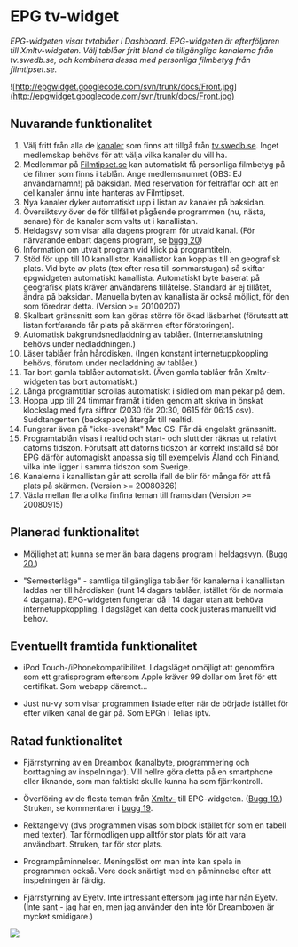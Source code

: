 # EPG tv-widget #
_EPG-widgeten visar tvtablåer i Dashboard. EPG-widgeten är efterföljaren till Xmltv-widgeten. Välj tablåer fritt bland de tillgängliga kanalerna från tv.swedb.se, och kombinera dessa med personliga filmbetyg från filmtipset.se._

![http://epgwidget.googlecode.com/svn/trunk/docs/Front.jpg](http://epgwidget.googlecode.com/svn/trunk/docs/Front.jpg)

## Nuvarande funktionalitet ##
  1. Välj fritt från alla de [kanaler](http://tv.swedb.se/xmltv/channels.html) som finns att tillgå från [tv.swedb.se](http://tv.swedb.se). Inget medlemskap behövs för att välja vilka kanaler du vill ha.<br />
  1. Medlemmar på [Filmtipset.se](http://www.filmtipset.se) kan automatiskt få personliga filmbetyg på de filmer som finns i tablån. Ange medlemsnumret (OBS: EJ användarnamn!) på baksidan. Med reservation för felträffar och att en del kanaler ännu inte hanteras av Filmtipset.<br />
  1. Nya kanaler dyker automatiskt upp i listan av kanaler på baksidan.<br />
  1. Översiktsvy över de för tillfället pågående programmen (nu, nästa, senare) för de kanaler som valts ut i kanallistan.<br />
  1. Heldagsvy som visar alla dagens program för utvald kanal. (För närvarande enbart dagens program, se [bugg 20](http://code.google.com/p/epgwidget/issues/detail?id=20))<br />
  1. Information om utvalt program vid klick på programtiteln.<br />
  1. Stöd för upp till 10 kanallistor. Kanallistor kan kopplas till en geografisk plats. Vid byte av plats (tex efter resa till sommarstugan) så skiftar epgwidgeten automatiskt kanallista. Automatiskt byte baserat på geografisk plats kräver användarens tillåtelse. Standard är ej tillåtet, ändra på baksidan. Manuella byten av kanallista är också möjligt, för den som föredrar detta. (Version >= 20100207)<br />
  1. Skalbart gränssnitt som kan göras större för ökad läsbarhet (förutsatt att listan fortfarande får plats på skärmen efter förstoringen).<br />
  1. Automatisk bakgrundsnedladdning av tablåer. (Internetanslutning behövs under nedladdningen.)<br />
  1. Läser tablåer från hårddisken. (Ingen konstant internetuppkoppling behövs, förutom under nedladdning av tablåer.)<br />
  1. Tar bort gamla tablåer automatiskt. (Även gamla tablåer från Xmltv-widgeten tas bort automatiskt.)<br />
  1. Långa programtitlar scrollas automatiskt i sidled om man pekar på dem.<br />
  1. Hoppa upp till 24 timmar framåt i tiden genom att skriva in önskat klockslag med fyra siffror (2030 för 20:30, 0615 för 06:15 osv). Suddtangenten (backspace) återgår till realtid.<br />
  1. Fungerar även på "icke-svenskt" Mac OS. Får då engelskt gränssnitt.<br />
  1. Programtablån visas i realtid och start- och sluttider räknas ut relativt datorns tidszon. Förutsatt att datorns tidszon är korrekt inställd så bör EPG därför automagiskt anpassa sig till exempelvis Åland och Finland, vilka inte ligger i samma tidszon som Sverige.<br />
  1. Kanalerna i kanallistan går att scrolla ifall de blir för många för att få plats på skärmen. (Version >= 20080826)<br />
  1. Växla mellan flera olika finfina teman till framsidan (Version >= 20080915)

## Planerad funktionalitet ##
  * Möjlighet att kunna se mer än bara dagens program i heldagsvyn. ([Bugg 20.](http://code.google.com/p/epgwidget/issues/detail?id=20))

  * "Semesterläge" - samtliga tillgängliga tablåer för kanalerna i kanallistan laddas ner till hårddisken (runt 14 dagars tablåer, istället för de normala 4 dagarna). EPG-widgeten fungerar då i 14 dagar utan att behöva internetuppkoppling. I dagsläget kan detta dock justeras manuellt vid behov.

## Eventuellt framtida funktionalitet ##
  * iPod Touch-/iPhonekompatibilitet. I dagsläget omöjligt att genomföra som ett gratisprogram eftersom Apple kräver 99 dollar om året för ett certifikat. Som webapp däremot...

  * Just nu-vy som visar programmen listade efter när de började istället för efter vilken kanal de går på. Som EPGn i Telias iptv.

## Ratad funktionalitet ##
  * Fjärrstyrning av en Dreambox (kanalbyte, programmering och borttagning av inspelningar). Vill hellre göra detta på en smartphone eller liknande, som man faktiskt skulle kunna ha som fjärrkontroll.

  * Överföring av de flesta teman från [Xmltv-](http://www-und.ida.liu.se/~gusax840/xmltv) till EPG-widgeten. ([Bugg 19.](http://code.google.com/p/epgwidget/issues/detail?id=19)) Struken, se kommentarer i [bugg 19](http://code.google.com/p/epgwidget/issues/detail?id=19).

  * Rektangelvy (dvs programmen visas som block istället för som en tabell med texter). Tar förmodligen upp alltför stor plats för att vara användbart. Struken, tar för stor plats.

  * Programpåminnelser. Meningslöst om man inte kan spela in programmen också. Vore dock snärtigt med en påminnelse efter att inspelningen är färdig.

  * Fjärrstyrning av Eyetv. Inte intressant eftersom jag inte har nån Eyetv. (Inte sant - jag har en, men jag använder den inte för Dreamboxen är mycket smidigare.)

[![](http://petition.stopsoftwarepatents.eu/banner/681004690616/ssp-362-60.gif)](http://petition.stopsoftwarepatents.eu/681004690616/)